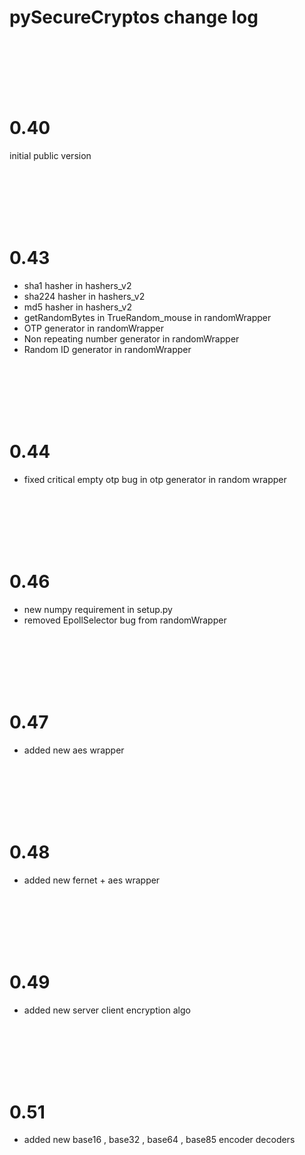 # pySecureCryptos change log

<br>
<br>
<br>
<br>
<br>


# 0.40

initial public version



<br>
<br>
<br>
<br>
<br>



# 0.43

* sha1 hasher in hashers_v2
* sha224 hasher in hashers_v2
* md5 hasher in hashers_v2
* getRandomBytes in TrueRandom_mouse in randomWrapper
* OTP generator in randomWrapper
* Non repeating number generator in randomWrapper
* Random ID generator in randomWrapper



<br>
<br>
<br>
<br>
<br>


# 0.44

* fixed critical empty otp bug in otp generator in random wrapper



<br>
<br>
<br>
<br>
<br>


# 0.46

* new numpy requirement in setup.py
* removed EpollSelector bug from randomWrapper


<br>
<br>
<br>
<br>
<br>


# 0.47

* added new aes wrapper


<br>
<br>
<br>
<br>
<br>


# 0.48

* added new fernet + aes wrapper


<br>
<br>
<br>
<br>
<br>


# 0.49

* added new server client encryption algo



<br>
<br>
<br>
<br>
<br>


# 0.51

* added new base16 , base32 , base64 , base85 encoder decoders